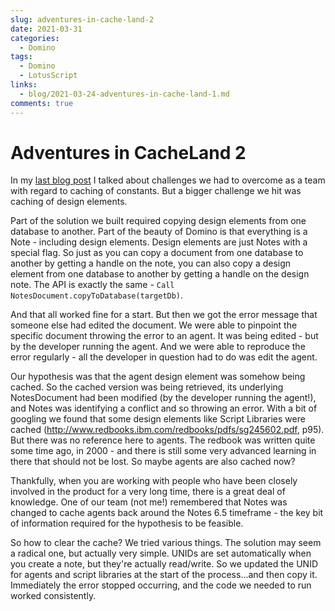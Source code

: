 ```yaml
---
slug: adventures-in-cache-land-2
date: 2021-03-31
categories:
  - Domino
tags: 
  - Domino
  - LotusScript
links:
  - blog/2021-03-24-adventures-in-cache-land-1.md
comments: true
---
```

# Adventures in CacheLand 2

In my [last blog post](./2021-03-24-adventures-in-cache-land-1.md) I talked about challenges we had to overcome as a team with regard to caching of constants. But a bigger challenge we hit was caching of design elements.

Part of the solution we built required copying design elements from one database to another. Part of the beauty of Domino is that everything is a Note - including design elements. Design elements are just Notes with a special flag. So just as you can copy a document from one database to another by getting a handle on the note, you can also copy a design element from one database to another by getting a handle on the design note. The API is exactly the same - `Call NotesDocument.copyToDatabase(targetDb)`.

<!-- more -->

And that all worked fine for a start. But then we got the error message that someone else had edited the document. We were able to pinpoint the specific document throwing the error to an agent. It was being edited - but by the developer running the agent. And we were able to reproduce the error regularly - all the developer in question had to do was edit the agent.

Our hypothesis was that the agent design element was somehow being cached. So the cached version was being retrieved, its underlying NotesDocument had been modified (by the developer running the agent!), and Notes was identifying a conflict and so throwing an error. With a bit of googling we found that some design elements like Script Libraries were cached (http://www.redbooks.ibm.com/redbooks/pdfs/sg245602.pdf, p95). But there was no reference here to agents. The redbook was written quite some time ago, in 2000 - and there is still some very advanced learning in there that should not be lost. So maybe agents are also cached now?

Thankfully, when you are working with people who have been closely involved in the product for a very long time, there is a great deal of knowledge. One of our team (not me!) remembered that Notes was changed to cache agents back around the Notes 6.5 timeframe - the key bit of information required for the hypothesis to be feasible.

So how to clear the cache? We tried various things. The solution may seem a radical one, but actually very simple. UNIDs are set automatically when you create a note, but they're actually read/write. So we updated the UNID for agents and script libraries at the start of the process...and then copy it. Immediately the error stopped occurring, and the code we needed to run worked consistently.